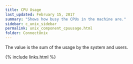 ```yaml
---
title: CPU Usage
last_updated: February 15, 2017
summary: "Shows how busy the CPUs in the machine are."
sidebar: c_unix_sidebar
permalink: unix_component_cpuusage.html
folder: ConnectUnix
---
```


The value is the sum of the usage by the system and users.

{% include links.html %}
